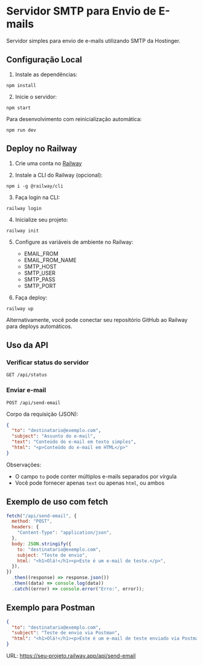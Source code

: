 # Servidor SMTP para Envio de E-mails

Servidor simples para envio de e-mails utilizando SMTP da Hostinger.

## Configuração Local

1. Instale as dependências:

```
npm install
```

2. Inicie o servidor:

```
npm start
```

Para desenvolvimento com reinicialização automática:

```
npm run dev
```

## Deploy no Railway

1. Crie uma conta no [Railway](https://railway.app/)

2. Instale a CLI do Railway (opcional):

```
npm i -g @railway/cli
```

3. Faça login na CLI:

```
railway login
```

4. Inicialize seu projeto:

```
railway init
```

5. Configure as variáveis de ambiente no Railway:

   - EMAIL_FROM
   - EMAIL_FROM_NAME
   - SMTP_HOST
   - SMTP_USER
   - SMTP_PASS
   - SMTP_PORT

6. Faça deploy:

```
railway up
```

Alternativamente, você pode conectar seu repositório GitHub ao Railway para deploys automáticos.

## Uso da API

### Verificar status do servidor

```
GET /api/status
```

### Enviar e-mail

```
POST /api/send-email
```

Corpo da requisição (JSON):

```json
{
  "to": "destinatario@exemplo.com",
  "subject": "Assunto do e-mail",
  "text": "Conteúdo do e-mail em texto simples",
  "html": "<p>Conteúdo do e-mail em HTML</p>"
}
```

Observações:

- O campo `to` pode conter múltiplos e-mails separados por vírgula
- Você pode fornecer apenas `text` ou apenas `html`, ou ambos

## Exemplo de uso com fetch

```javascript
fetch("/api/send-email", {
  method: "POST",
  headers: {
    "Content-Type": "application/json",
  },
  body: JSON.stringify({
    to: "destinatario@exemplo.com",
    subject: "Teste de envio",
    html: "<h1>Olá!</h1><p>Este é um e-mail de teste.</p>",
  }),
})
  .then((response) => response.json())
  .then((data) => console.log(data))
  .catch((error) => console.error("Erro:", error));
```

## Exemplo para Postman

```json
{
  "to": "destinatario@exemplo.com",
  "subject": "Teste de envio via Postman",
  "html": "<h1>Olá!</h1><p>Este é um e-mail de teste enviado via Postman.</p>"
}
```

URL: https://seu-projeto.railway.app/api/send-email
